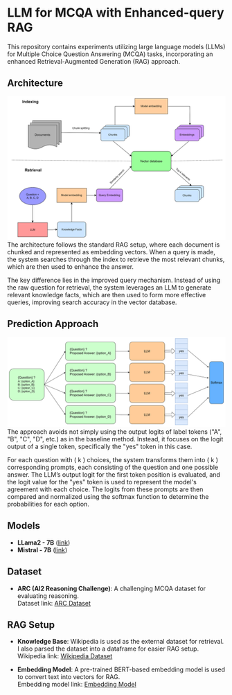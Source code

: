 # LLM for MCQA with Enhanced-query RAG

This repository contains experiments utilizing large language models (LLMs) for Multiple Choice Question Answering (MCQA) tasks, incorporating an enhanced Retrieval-Augmented Generation (RAG) approach.

## Architecture
![Overall Architecture](architecture.png)
The architecture follows the standard RAG setup, where each document is chunked and represented as embedding vectors. When a query is made, the system searches through the index to retrieve the most relevant chunks, which are then used to enhance the answer.

The key difference lies in the improved query mechanism. Instead of using the raw question for retrieval, the system leverages an LLM to generate relevant knowledge facts, which are then used to form more effective queries, improving search accuracy in the vector database.

## Prediction Approach
![Prediction Approach](prediction_approach.png)
The approach avoids not simply using the output logits of label tokens ("A", "B", "C", "D", etc.) as in the baseline method. Instead, it focuses on the logit output of a single token, specifically the "yes" token in this case.

For each question with \( k \) choices, the system transforms them into \( k \) corresponding prompts, each consisting of the question and one possible answer. The LLM’s output logit for the first token position is evaluated, and the logit value for the "yes" token is used to represent the model's agreement with each choice. The logits from these prompts are then compared and normalized using the softmax function to determine the probabilities for each option.

## Models
- **LLama2 - 7B** ([link](https://huggingface.co/meta-llama/Llama-2-7b))
- **Mistral - 7B** ([link](https://huggingface.co/mistralai/Mistral-7B-v0.1))

## Dataset
- **ARC (AI2 Reasoning Challenge)**: A challenging MCQA dataset for evaluating reasoning.  
  Dataset link: [ARC Dataset](https://huggingface.co/datasets/allenai/ai2_arc)

## RAG Setup
- **Knowledge Base**: Wikipedia is used as the external dataset for retrieval. I also parsed the dataset into a dataframe for easier RAG setup.  
  Wikipedia link: [Wikipedia Dataset](https://huggingface.co/datasets/dpquoc/wiki-parsed)
  
- **Embedding Model**: A pre-trained BERT-based embedding model is used to convert text into vectors for RAG.  
  Embedding model link: [Embedding Model](https://huggingface.co/BAAI/bge-small-en-v1.5)

